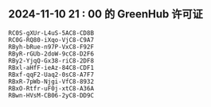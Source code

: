## 2024-11-10 21 : 00 的 GreenHub 许可证
```
RC0S-gXUr-L4uS-5AC8-CD8B
RC0G-RQ80-iXqo-VjC8-C9A7
RByh-bRue-n97P-VxC8-F92F
RByR-rGUb-2doW-9cC8-D2F6
RBy2-YjqQ-Gx38-riC8-2DF8
RBxl-aHfF-ieAz-84C8-CDF1
RBxf-qqF2-Uaq2-0sC8-A7F7
RBxR-7pWb-Njgi-VfC8-8932
RBxO-Rtfr-uF0j-xtC8-A36A
RBwn-HVsM-CB06-2yC8-DD9C
```
